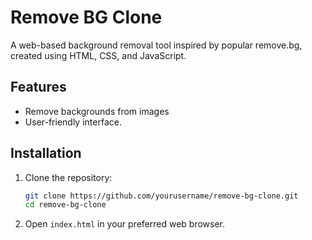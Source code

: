 # Remove BG Clone

A web-based background removal tool inspired by popular remove.bg, created using HTML, CSS, and JavaScript.

## Features

- Remove backgrounds from images
- User-friendly interface.

## Installation

1. Clone the repository:
    ```sh
    git clone https://github.com/yourusername/remove-bg-clone.git
    cd remove-bg-clone
    ```

2. Open `index.html` in your preferred web browser.

